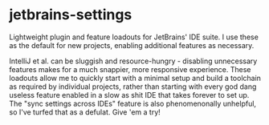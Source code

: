 # jetbrains-settings

Lightweight plugin and feature loadouts for JetBrains' IDE suite. I use these as the default for new projects, enabling additional features as necessary. 

IntelliJ et al. can be sluggish and resource-hungry - disabling unnecessary features makes for a much snappier, more responsive experience. These loadouts allow me to quickly start with a minimal setup and build a toolchain as required by individual projects, rather than starting with every god dang useless feature enabled in a slow as shit IDE that takes forever to set up. The "sync settings across IDEs" feature is also phenomenonally unhelpful, so I've turfed that as a defulat. Give 'em a try!
